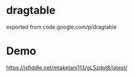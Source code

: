 # dragtable
exported from code.google.com/p/dragtable

# Demo
https://jsfiddle.net/mtaketani113/gL5zdpt8/latest/
